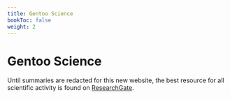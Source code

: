 ```yaml
---
title: Gentoo Science
bookToc: false
weight: 2
---
```


# Gentoo Science

Until summaries are redacted for this new website, the best resource for all scientific activity is found on [ResearchGate](https://www.researchgate.net/profile/Horea-Christian).
